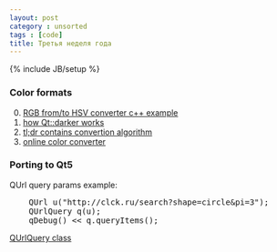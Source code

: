 ```yaml
---
layout: post
category : unsorted
tags : [code]
title: Третья неделя года
---
```

{% include JB/setup %}

### Color formats
0. [RGB from/to HSV converter c++ example](http://www.cs.rit.edu/~ncs/color/t_convert.html)
0. [how Qt::darker works](http://doc-snapshot.qt-project.org/5.0/qtqml/qml-qt.html#darker-method)
0. [tl;dr contains convertion algorithm](http://en.wikipedia.org/wiki/HSL_and_HSV)
0. [online color converter](http://web.forret.com/tools/color.asp?RGB=CCCCCC)

### Porting to Qt5

QUrl query params example:

<pre>
    QUrl u("http://clck.ru/search?shape=circle&amp;pi=3");
    QUrlQuery q(u);
    qDebug() &lt;&lt; q.queryItems();
</pre>

[QUrlQuery class](http://qt-project.org/doc/qt-5.0/qtcore/qurlquery.html#queryItems)
